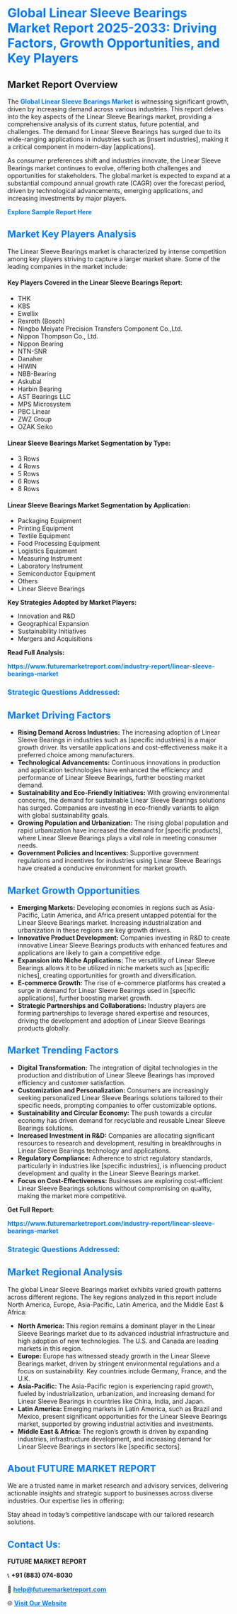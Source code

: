 <h1 style="color: #007BFF;">Global Linear Sleeve Bearings Market Report 2025-2033: Driving Factors, Growth Opportunities, and Key Players</h1>

<section id="overview">
<h2>Market Report Overview</h2>
<p>The <a href="https://www.futuremarketreport.com/industry-report/linear-sleeve-bearings-market" style="color: #007BFF; text-decoration: none;"><strong>Global Linear Sleeve Bearings Market</strong></a> is witnessing significant growth, driven by increasing demand across various industries. This report delves into the key aspects of the Linear Sleeve Bearings market, providing a comprehensive analysis of its current status, future potential, and challenges. The demand for Linear Sleeve Bearings has surged due to its wide-ranging applications in industries such as [insert industries], making it a critical component in modern-day [applications].</p>
<p>As consumer preferences shift and industries innovate, the Linear Sleeve Bearings market continues to evolve, offering both challenges and opportunities for stakeholders. The global market is expected to expand at a substantial compound annual growth rate (CAGR) over the forecast period, driven by technological advancements, emerging applications, and increasing investments by major players.</p>
</section>

<section id="overview">
<p><a href="https://www.futuremarketreport.com/request-sample/reportId=127892" style="color: #007BFF; text-decoration: none;"><strong>Explore Sample Report Here</strong></a></p>
</section>

<section id="key-players">
<h2 style="color: #007BFF;">Market Key Players Analysis</h2>
<p>The Linear Sleeve Bearings market is characterized by intense competition among key players striving to capture a larger market share. Some of the leading companies in the market include:</p>
<h4>Key Players Covered in the Linear Sleeve Bearings Report:</h4>
<ul><li>THK</li><li>KBS</li><li>Ewellix</li><li>Rexroth (Bosch)</li><li>Ningbo Meiyate Precision Transfers Component Co.,Ltd.</li><li>Nippon Thompson Co., Ltd.</li><li>Nippon Bearing</li><li>NTN-SNR</li><li>Danaher</li><li>HIWIN</li><li>NBB-Bearing</li><li>Askubal</li><li>Harbin Bearing</li><li>AST Bearings LLC</li><li>MPS Microsystem</li><li>PBC Linear</li><li>ZWZ Group</li><li>OZAK Seiko</li></ul>
<h4>Linear Sleeve Bearings Market Segmentation by Type:</h4>
<ul><li>3 Rows</li><li>4 Rows</li><li>5 Rows</li><li>6 Rows</li><li>8 Rows</li></ul>

<h4>Linear Sleeve Bearings Market Segmentation by Application:</h4>
<ul><li>Packaging Equipment</li><li>Printing Equipment</li><li>Textile Equipment</li><li>Food Processing Equipment</li><li>Logistics Equipment</li><li>Measuring Instrument</li><li>Laboratory Instrument</li><li>Semiconductor Equipment</li><li>Others</li><li>Linear Sleeve Bearings</li></ul>
<p><strong>Key Strategies Adopted by Market Players:</strong></p>
<ul>
<li>Innovation and R&D</li>
<li>Geographical Expansion</li>
<li>Sustainability Initiatives</li>
<li>Mergers and Acquisitions</li>
</ul>
</section>

<section>
<p><strong>Read Full Analysis: </strong></p><a href="https://www.futuremarketreport.com/industry-report/linear-sleeve-bearings-market" style="color: #007BFF; text-decoration: none;"><strong>https://www.futuremarketreport.com/industry-report/linear-sleeve-bearings-market</strong></a>
<h3 style="color: #007BFF;">Strategic Questions Addressed:</h3>
</section>

<section id="driving-factors">
<h2 style="color: #007BFF;">Market Driving Factors</h2>
<ul>
<li><strong>Rising Demand Across Industries:</strong> The increasing adoption of Linear Sleeve Bearings in industries such as [specific industries] is a major growth driver. Its versatile applications and cost-effectiveness make it a preferred choice among manufacturers.</li>
<li><strong>Technological Advancements:</strong> Continuous innovations in production and application technologies have enhanced the efficiency and performance of Linear Sleeve Bearings, further boosting market demand.</li>
<li><strong>Sustainability and Eco-Friendly Initiatives:</strong> With growing environmental concerns, the demand for sustainable Linear Sleeve Bearings solutions has surged. Companies are investing in eco-friendly variants to align with global sustainability goals.</li>
<li><strong>Growing Population and Urbanization:</strong> The rising global population and rapid urbanization have increased the demand for [specific products], where Linear Sleeve Bearings plays a vital role in meeting consumer needs.</li>
<li><strong>Government Policies and Incentives:</strong> Supportive government regulations and incentives for industries using Linear Sleeve Bearings have created a conducive environment for market growth.</li>
</ul>
</section>

<section id="growth-opportunities">
<h2 style="color: #007BFF;">Market Growth Opportunities</h2>
<ul>
<li><strong>Emerging Markets:</strong> Developing economies in regions such as Asia-Pacific, Latin America, and Africa present untapped potential for the Linear Sleeve Bearings market. Increasing industrialization and urbanization in these regions are key growth drivers.</li>
<li><strong>Innovative Product Development:</strong> Companies investing in R&D to create innovative Linear Sleeve Bearings products with enhanced features and applications are likely to gain a competitive edge.</li>
<li><strong>Expansion into Niche Applications:</strong> The versatility of Linear Sleeve Bearings allows it to be utilized in niche markets such as [specific niches], creating opportunities for growth and diversification.</li>
<li><strong>E-commerce Growth:</strong> The rise of e-commerce platforms has created a surge in demand for Linear Sleeve Bearings used in [specific applications], further boosting market growth.</li>
<li><strong>Strategic Partnerships and Collaborations:</strong> Industry players are forming partnerships to leverage shared expertise and resources, driving the development and adoption of Linear Sleeve Bearings products globally.</li>
</ul>
</section>

<section id="trending-factors">
<h2 style="color: #007BFF;">Market Trending Factors</h2>
<ul>
<li><strong>Digital Transformation:</strong> The integration of digital technologies in the production and distribution of Linear Sleeve Bearings has improved efficiency and customer satisfaction.</li>
<li><strong>Customization and Personalization:</strong> Consumers are increasingly seeking personalized Linear Sleeve Bearings solutions tailored to their specific needs, prompting companies to offer customizable options.</li>
<li><strong>Sustainability and Circular Economy:</strong> The push towards a circular economy has driven demand for recyclable and reusable Linear Sleeve Bearings solutions.</li>
<li><strong>Increased Investment in R&D:</strong> Companies are allocating significant resources to research and development, resulting in breakthroughs in Linear Sleeve Bearings technology and applications.</li>
<li><strong>Regulatory Compliance:</strong> Adherence to strict regulatory standards, particularly in industries like [specific industries], is influencing product development and quality in the Linear Sleeve Bearings market.</li>
<li><strong>Focus on Cost-Effectiveness:</strong> Businesses are exploring cost-efficient Linear Sleeve Bearings solutions without compromising on quality, making the market more competitive.</li>
</ul>
</section>

<section>
<p><strong>Get Full Report: </strong></p><a href="https://www.futuremarketreport.com/industry-report/linear-sleeve-bearings-market" style="color: #007BFF; text-decoration: none;"><strong>https://www.futuremarketreport.com/industry-report/linear-sleeve-bearings-market</strong></a>
<h3 style="color: #007BFF;">Strategic Questions Addressed:</h3>
</section>


<section id="regional-analysis">
<h2 style="color: #007BFF;">Market Regional Analysis</h2>
<p>The global Linear Sleeve Bearings market exhibits varied growth patterns across different regions. The key regions analyzed in this report include North America, Europe, Asia-Pacific, Latin America, and the Middle East & Africa:</p>
<ul>
<li><strong>North America:</strong> This region remains a dominant player in the Linear Sleeve Bearings market due to its advanced industrial infrastructure and high adoption of new technologies. The U.S. and Canada are leading markets in this region.</li>
<li><strong>Europe:</strong> Europe has witnessed steady growth in the Linear Sleeve Bearings market, driven by stringent environmental regulations and a focus on sustainability. Key countries include Germany, France, and the U.K.</li>
<li><strong>Asia-Pacific:</strong> The Asia-Pacific region is experiencing rapid growth, fueled by industrialization, urbanization, and increasing demand for Linear Sleeve Bearings in countries like China, India, and Japan.</li>
<li><strong>Latin America:</strong> Emerging markets in Latin America, such as Brazil and Mexico, present significant opportunities for the Linear Sleeve Bearings market, supported by growing industrial activities and investments.</li>
<li><strong>Middle East & Africa:</strong> The region’s growth is driven by expanding industries, infrastructure development, and increasing demand for Linear Sleeve Bearings in sectors like [specific sectors].</li>
</ul>
</section>

<footer>
<h2 style="color: #007BFF;">About FUTURE MARKET REPORT</h2>
<p>We are a trusted name in market research and advisory services, delivering actionable insights and strategic support to businesses across diverse industries. Our expertise lies in offering:</p>

<p>Stay ahead in today’s competitive landscape with our tailored research solutions.</p>

<h2 style="color: #007BFF;">Contact Us:</h2>
<p><strong>FUTURE MARKET REPORT</strong></p>
<p>📞 <strong>+91 (883) 074-8030</strong></p>
<p>📧 <strong><a href="mailto:help@futuremarketreport.com" style="color: #007BFF;">help@futuremarketreport.com</a></strong></p>
<p>🌐 <strong><a href="https://www.futuremarketreport.com/" style="color: #007BFF;">Visit Our Website</a></strong></p>
</footer>